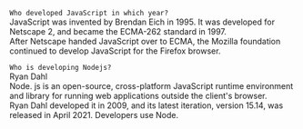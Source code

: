 ``Who developed JavaScript in which year?``<br>
JavaScript was invented by Brendan Eich in 1995. It was developed for Netscape 2, and became the ECMA-262 standard in 1997. <br>
After Netscape handed JavaScript over to ECMA, the Mozilla foundation continued to develop JavaScript for the Firefox browser.


``Who is developing Nodejs?``<br>
Ryan Dahl<br>
Node. js is an open-source, cross-platform JavaScript runtime environment and library for running web applications outside the client's browser.<br> Ryan Dahl developed it in 2009, and its latest iteration, version 15.14, was released in April 2021. Developers use Node.
